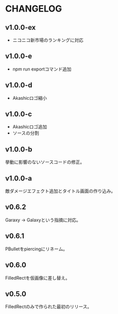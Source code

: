 # CHANGELOG

## v1.0.0-ex

* ニコニコ新市場のランキングに対応

## v1.0.0-e

* npm run exportコマンド追加

## v1.0.0-d

* Akashicロゴ縮小

## v1.0.0-c

* Akashicロゴ追加
* ソースの分割

## v1.0.0-b

挙動に影響のないソースコードの修正。

## v1.0.0-a

敵ダメージエフェクト追加とタイトル画面の作り込み。

## v0.6.2

Garaxy -> Galaxyという指摘に対応。

## v0.6.1

PBulletをpiercingにリネーム。

## v0.6.0

FilledRectを仮画像に差し替え。

## v0.5.0

FilledRectのみで作られた最初のリリース。
